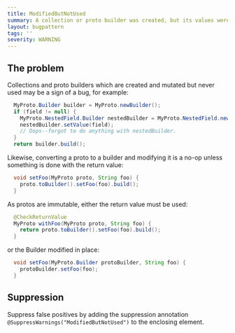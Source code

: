 ```yaml
---
title: ModifiedButNotUsed
summary: A collection or proto builder was created, but its values were never accessed.
layout: bugpattern
tags: ''
severity: WARNING
---
```


<!--
*** AUTO-GENERATED, DO NOT MODIFY ***
To make changes, edit the @BugPattern annotation or the explanation in docs/bugpattern.
-->

## The problem
Collections and proto builders which are created and mutated but never used may
be a sign of a bug, for example:

```java
  MyProto.Builder builder = MyProto.newBuilder();
  if (field != null) {
    MyProto.NestedField.Builder nestedBuilder = MyProto.NestedField.newBuilder();
    nestedBuilder.setValue(field);
    // Oops--forgot to do anything with nestedBuilder.
  }
  return builder.build();
```

Likewise, converting a proto to a builder and modifying it is a no-op unless
something is done with the return value:

```java
  void setFoo(MyProto proto, String foo) {
    proto.toBuilder().setFoo(foo).build();
  }
```

As protos are immutable, either the return value must be used:

```java
  @CheckReturnValue
  MyProto withFoo(MyProto proto, String foo) {
    return proto.toBuilder().setFoo(foo).build();
  }
```

or the Builder modified in place:

```java
  void setFoo(MyProto.Builder protoBuilder, String foo) {
    protoBuilder.setFoo(foo);
  }
```

## Suppression
Suppress false positives by adding the suppression annotation `@SuppressWarnings("ModifiedButNotUsed")` to the enclosing element.
